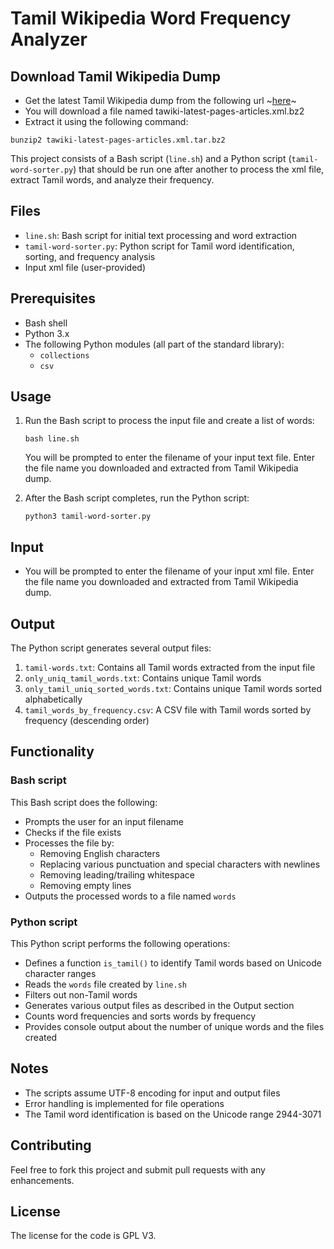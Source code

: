 # Tamil Wikipedia Word Frequency Analyzer

## Download Tamil Wikipedia Dump

* Get the latest Tamil Wikipedia dump from the following url ~[here](https://dumps.wikimedia.org/tawiki/latest/)~
* You will download a file named  tawiki-latest-pages-articles.xml.bz2
* Extract it using the following command:

`bunzip2 tawiki-latest-pages-articles.xml.tar.bz2`


This project consists of a Bash script (`line.sh`) and a Python script (`tamil-word-sorter.py`) that should be run one after another to process the xml file, extract Tamil words, and analyze their frequency.

## Files

- `line.sh`: Bash script for initial text processing and word extraction
- `tamil-word-sorter.py`: Python script for Tamil word identification, sorting, and frequency analysis
- Input xml file (user-provided)

## Prerequisites

- Bash shell
- Python 3.x
- The following Python modules (all part of the standard library):
  - `collections`
  - `csv`

## Usage

1. Run the Bash script to process the input file and create a list of words:

   ```
   bash line.sh
   ```
   
   You will be prompted to enter the filename of your input text file. Enter the file name you downloaded and extracted from Tamil Wikipedia dump.

2. After the Bash script completes, run the Python script:

   ```
   python3 tamil-word-sorter.py
   ```

## Input

- You will be prompted to enter the filename of your input xml file. Enter the file name you downloaded and extracted from Tamil Wikipedia dump. 
## Output

The Python script generates several output files:

1. `tamil-words.txt`: Contains all Tamil words extracted from the input file
2. `only_uniq_tamil_words.txt`: Contains unique Tamil words
3. `only_tamil_uniq_sorted_words.txt`: Contains unique Tamil words sorted alphabetically
4. `tamil_words_by_frequency.csv`: A CSV file with Tamil words sorted by frequency (descending order)

## Functionality

### Bash script

This Bash script does the following:
- Prompts the user for an input filename
- Checks if the file exists
- Processes the file by:
  - Removing English characters
  - Replacing various punctuation and special characters with newlines
  - Removing leading/trailing whitespace
  - Removing empty lines
- Outputs the processed words to a file named `words`

### Python script

This Python script performs the following operations:
- Defines a function `is_tamil()` to identify Tamil words based on Unicode character ranges
- Reads the `words` file created by `line.sh`
- Filters out non-Tamil words
- Generates various output files as described in the Output section
- Counts word frequencies and sorts words by frequency
- Provides console output about the number of unique words and the files created

## Notes

- The scripts assume UTF-8 encoding for input and output files
- Error handling is implemented for file operations
- The Tamil word identification is based on the Unicode range 2944-3071

## Contributing

Feel free to fork this project and submit pull requests with any enhancements.

## License

The license for the code is GPL V3.
